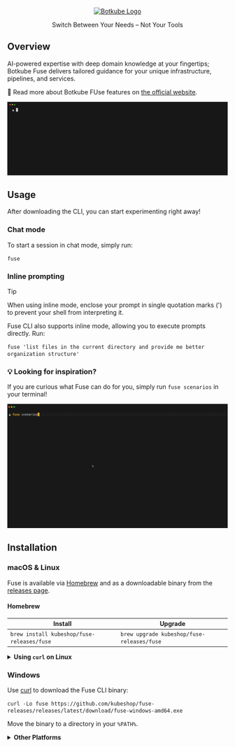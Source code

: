 <br/>
<p align="center">
  <a href="https://botkube.io/fuse">
    <picture>
      <source media="(prefers-color-scheme: dark)" srcset="./docs/assets/fuse-logo-dark.svg">
      <source media="(prefers-color-scheme: light)" srcset="./docs/assets/fuse-logo-light.svg">
      <img alt="Botkube Logo" src="">
    </picture>
  </a>
</p>

<p align="center">
  Switch Between Your Needs – Not Your Tools
</p>
</p>

## Overview

AI-powered expertise with deep domain knowledge at your fingertips; Botkube Fuse delivers tailored guidance for your unique infrastructure, pipelines, and services.

📖 Read more about Botkube FUse features on [the official website](https://botkube.io/fuse/).

![Using fuse in CLI](docs/assets/prompt.gif)

## Usage

After downloading the CLI, you can start experimenting right away!

### Chat mode

To start a session in chat mode, simply run:

```shell
fuse
```

### Inline prompting

> [!TIP]
> When using inline mode, enclose your prompt in single quotation marks (') to prevent your shell from interpreting it.

Fuse CLI also supports inline mode, allowing you to execute prompts directly. Run:

```shell
fuse 'list files in the current directory and provide me better organization structure'
```

### 💡 Looking for inspiration?

If you are curious what Fuse can do for you, simply run `fuse scenarios` in your terminal!

![scenarios.gif](docs/assets/scenarios.gif)

## Installation

### macOS & Linux

Fuse is available via [Homebrew](https://brew.sh) and as a downloadable binary from the [releases page](https://github.com/kubeshop/fuse-releases/releases).

#### Homebrew

| Install                                    | Upgrade                                    |
|--------------------------------------------|--------------------------------------------|
| `brew install kubeshop/fuse-releases/fuse` | `brew upgrade kubeshop/fuse-releases/fuse` |

<details><summary><strong>Using <code>curl</code> on Linux</strong></summary>
<p>


Download the Fuse CLI binary and move it to a directory in your `$PATH`:

```shell
curl -Lo fuse https://github.com/kubeshop/fuse-releases/releases/latest/download/fuse-linux-amd64
chmod +x fuse && mv fuse /usr/local/bin/fuse
```

> [!NOTE]
> You may need to use sudo to run the mv command as it moves the binary file to the `/usr/local/bin/` directory.

</p>
</details> 

### Windows

Use [curl](https://curl.se/windows/) to download the Fuse CLI binary:

```shell
curl -Lo fuse https://github.com/kubeshop/fuse-releases/releases/latest/download/fuse-windows-amd64.exe
```

Move the binary to a directory in your `%PATH%`.

<details><summary><strong>Other Platforms</strong></summary>
<p>


Download the Fuse CLI binary and move it to a directory in your `$PATH`/`%PATH%`:

```shell
export OS=<your-os> # allowed values: darwin, linux, windows
export ARCH=<your-arch> # allowed values: amd64, arm64, armv7
export SUFFIX="" # set to ".exe" if OS is 'windows'
curl -Lo fuse https://github.com/kubeshop/fuse-releases/releases/latest/download/fuse-${OS}-${ARCH}${SUFFIX}
chmod +x fuse && mv fuse /usr/local/bin/fuse
```

</p>
</details> 
